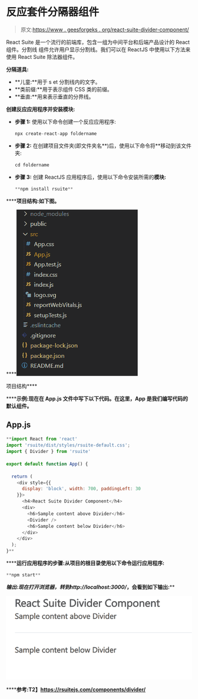 # 反应套件分隔器组件

> 原文:[https://www . geesforgeks . org/react-suite-divider-component/](https://www.geeksforgeeks.org/react-suite-divider-component/)

React Suite 是一个流行的前端库，包含一组为中间平台和后端产品设计的 React 组件。分割线  组件允许用户显示分割线。我们可以在 ReactJS 中使用以下方法来使用 React Suite 除法器组件。

**分隔道具:**

*   **儿童:**用于 s et 分割线内的文字。
*   **类前缀:**用于表示组件 CSS 类的前缀。
*   **垂直:**用来表示垂直的分界线。

**创建反应应用程序并安装模块:**

*   **步骤 1:** 使用以下命令创建一个反应应用程序:

    ```jsx
    npx create-react-app foldername
    ```

*   **步骤 2:** 在创建项目文件夹(即文件夹名**)后，使用以下命令将**移动到该文件夹:

    ```jsx
    cd foldername
    ```

*   **步骤 3:** 创建 ReactJS 应用程序后，使用以下命令安装所需的****模块:****

    ```jsx
    **npm install rsuite**
    ```

******项目结构:**如下图。****

****![](img/f04ae0d8b722a9fff0bd9bd138b29c23.png)

项目结构**** 

******示例:**现在在 **App.js** 文件中写下以下代码。在这里，App 是我们编写代码的默认组件。****

## ****App.js****

```jsx
**import React from 'react'
import 'rsuite/dist/styles/rsuite-default.css';
import { Divider } from 'rsuite'

export default function App() {

  return (
    <div style={{
      display: 'block', width: 700, paddingLeft: 30
    }}>
      <h4>React Suite Divider Component</h4>
      <div>
        <h6>Sample content above Divider</h6>
        <Divider />
        <h6>Sample content below Divider</h6>
      </div>
    </div>
  );
}**
```

******运行应用程序的步骤:**从项目的根目录使用以下命令运行应用程序:****

```jsx
**npm start**
```

******输出:**现在打开浏览器，转到***http://localhost:3000/***，会看到如下输出:****

****![](img/d27b9014820005c5b1da9e942b44fed8.png)****

******参考:**T2】https://rsuitejs.com/components/divider/****